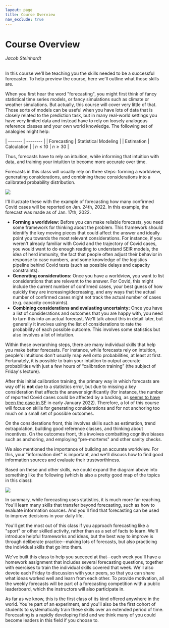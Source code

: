 ```yaml
---
layout: page
title: Course Overview
nav_exclude: true
---
```


<script type="text/javascript" async src="https://cdnjs.cloudflare.com/ajax/libs/mathjax/2.7.3/MathJax.js?config=TeX-MML-AM_CHTML">
MathJax.Hub.Config({
    tex2jax: {
        inlineMath: [["$", "$"], ["\\(", "\\)"]],
        processEscapes: true
    }
});
</script>

# Course Overview

<i>Jacob Steinhardt</i><br>
<br>

In this course we'll be teaching you the skills needed to be a successful forecaster. To help preview the course, here we'll outline what those skills are.

When you first hear the word "forecasting", you might first think of fancy statistical time series models, or fancy simulations such as climate or weather simulations. But actually, this course will cover very little of that. Those sorts of models can be useful when you have lots of data that is closely related to the prediction task, but in many real-world settings you have very limited data and instead have to rely on loosely analogous reference classes and your own world knowledge. The following set of analogies might help:

| ------- | -------- |
| Forecasting | Statistical Modeling |
| Estimation | Calculation |
| $n \leq 10$ | $n \geq 30$ |

Thus, forecasts have to rely on intuition, while informing that intuition with data, and training your intuition to become more accurate over time.

Forecasts in this class will usually rely on three steps: forming a worldview, generating considerations, and combining these considerations into a calibrated probability distribution. 

<img src="../lec0-diagram-simple.png">

I'll illustrate these with the example of forecasting how many confirmed Covid cases will be reported on Jan. 24th, 2022. In this example, the forecast was made as of Jan. 17th, 2022.

 * **Forming a worldview:** Before you can make reliable forecasts, you need some framework for thinking about the problem. This framework should identify the key moving pieces that could affect the answer and ideally point you towards the most relevant considerations. For instance, if you weren't already familiar with Covid and the trajectory of Covid cases, you would want to do enough reading to understand SEIR models, the idea of herd immunity, the fact that people often adjust their behavior in response to case numbers, and some knowledge of the logistics pipeline behind Covid tests (such as possible delays and capacity constraints).
 * **Generating considerations:** Once you have a worldview, you want to list considerations that are relevant to the answer. For Covid, this might include the current number of confirmed cases, your best guess of how quickly they are increasing/decreasing, and any ways that the actual number of confirmed cases might not track the actual number of cases (e.g. capacity constraints).
 * **Combining considerations and evaluating uncertainty:** Once you have a list of considerations and outcomes that you are happy with, you need to turn this into an actual forecast. We'll talk about this in detail later, but generally it involves using the list of considerations to rate the probability of each possible outcome. This involves some statistics but also involves a lot of intuition.

Within these overarching steps, there are many individual skills that help you make better forecasts. 
For instance, 
while forecasts rely on intuition, people's intuitions don't usually map well onto probabilities, at least at first. Fortunately, it is possible to train your intuition to output accurate probabilities with just a few hours of “calibration training” (the subject of Friday's lecture).

After this initial calibration training, the primary way in which forecasts are way off is **not** due to a statistics error, but due to missing a key consideration that affects the answer significantly (for instance, the number of reported Covid cases could be affected by a backlog, as [seems to have been the case in SF](https://sf.gov/data/covid-19-cases-and-deaths) in early January 2022). Therefore, a lot of this course will focus on skills for generating considerations and for not anchoring too much on a small set of possible outcomes.

On the considerations front, this involves skills such as estimation, trend extrapolation, building good reference classes, and thinking about incentives. On the outcomes front, this involves combatting cognitive biases such as anchoring, and employing "pre-mortems" and other sanity checks.

We also mentioned the importance of building an accurate worldview. For this, your "information diet" is important, and we'll discuss how to find good information sources and evaluate their trustworthiness.

Based on these and other skills, we could expand the diagram above into something like the following (which is also a pretty good map of the topics in this class):

<img src="../lec0-diagram-full.png">


In summary, while forecasting uses statistics, it is much more far-reaching. You'll learn many skills that transfer beyond forecasting, such as how to evaluate information sources. And you'll find that forecasting can be used to improve decisions in your daily life.

You'll get the most out of this class if you approach forecasting like a "sport" or other skilled activity, rather than as a set of facts to learn. We'll introduce helpful frameworks and ideas, but the best way to improve is through deliberate practice--making lots of forecasts, but also practicing the individual skills that go into them.

We've built this class to help you succeed at that--each week you'll have a homework assignment that includes several forecasting questions, together with exercises to train the individual skills covered that week. We'll also devote each Friday to discussion with your peers, so that you can share what ideas worked well and learn from each other. To provide motivation, all the weekly forecasts will be part of a forecasting competition with a public leaderboard, which the instructors will also participate in.

As far as we know, this is the first class of its kind offered anywhere in the world. You're part of an experiment, and you'll also be the first cohort of students to systematically train these skills over an extended period of time. Forecasting is a rapidly developing field and we think many of you could become leaders in this field if you choose to.
